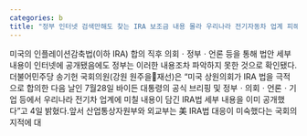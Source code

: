 ```yaml
---
categories: b
title: "정부 인터넷 검색만해도 찾는 IRA 보조금 내용 몰라 우리나라 전기자동차 업계 피해 내용 전혀 인지 못한 정황 드러나"
---
```

미국의 인플레이션감축법(이하 IRA) 합의 직후 의회ㆍ정부ㆍ언론 등을 통해 법안 세부내용이 인터넷에 공개됐음에도 정부는 이러한 내용조차 파악하지 못한 것으로 확인됐다.더불어민주당 송기헌 국회의원(강원 원주을재선)은 &ldquo;미국 상원의회가 IRA 법을 극적으로 합의한 다음 날인 7월28일 바이든 대통령의 공식 브리핑 및 정부ㆍ의회ㆍ언론ㆍ기업 등에서 우리나라 전기차 업계에 미칠 내용이 담긴 IRA법 세부 내용을 이미 공개했다&rdquo;고 4일 밝혔다.앞서 산업통상자원부와 외교부는 美 IRA법 대응이 미숙했다는 국회의 지적에 대